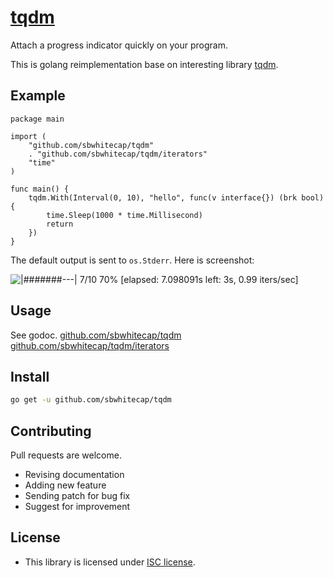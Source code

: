 # [tqdm](https://github.com/sbwhitecap/tqdm)

Attach a progress indicator quickly on your program.

This is golang reimplementation base on interesting library [tqdm](https://github.com/noamraph/tqdm).

## Example
```golang
package main

import (
	"github.com/sbwhitecap/tqdm"
	. "github.com/sbwhitecap/tqdm/iterators"
	"time"
)

func main() {
	tqdm.With(Interval(0, 10), "hello", func(v interface{}) (brk bool) {
		time.Sleep(1000 * time.Millisecond)
		return
	})
}
```

The default output is sent to `os.Stderr`. Here is screenshot:

![|#######---| 7/10  70% [elapsed: 7.098091s left: 3s,  0.99 iters/sec]](http://i.imgur.com/OueeCbX.gif)

## Usage
See godoc.
[github.com/sbwhitecap/tqdm](https://godoc.org/github.com/sbwhitecap/tqdm )
[github.com/sbwhitecap/tqdm/iterators](https://godoc.org/github.com/sbwhitecap/tqdm/iterators)

## Install
```bash
go get -u github.com/sbwhitecap/tqdm
```

## Contributing
Pull requests are welcome.

 * Revising documentation
 * Adding new feature
 * Sending patch for bug fix
 * Suggest for improvement

## License
* This library is licensed under [ISC license](https://opensource.org/licenses/ISC). 
